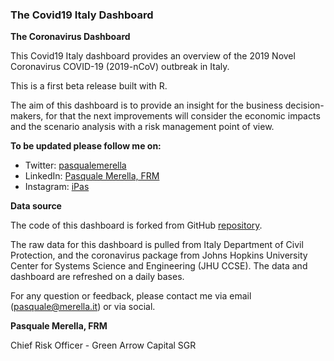 
<!-- README.md is generated from README.Rmd. Please edit that file -->

### The Covid19 Italy Dashboard

**The Coronavirus Dashboard**

This Covid19 Italy dashboard provides an overview of the 2019 Novel
Coronavirus COVID-19 (2019-nCoV) outbreak in Italy.

This is a first beta release built with R.

The aim of this dashboard is to provide an insight for the business
decision-makers, for that the next improvements will consider the
economic impacts and the scenario analysis with a risk management point
of view.

**To be updated please follow me on:**

  - Twitter: [pasqualemerella](https://twitter.com/pasqualemerella)
  - LinkedIn: [Pasquale Merella,
    FRM](https://www.linkedin.com/in/pasqualemerella/)
  - Instagram: [iPas](https://www.instagram.com/ipas/)

**Data source**

The code of this dashboard is forked from GitHub
[repository](https://github.com/RamiKrispin/).

The raw data for this dashboard is pulled from Italy Department of Civil
Protection, and the coronavirus package from Johns Hopkins University
Center for Systems Science and Engineering (JHU CCSE). The data and
dashboard are refreshed on a daily bases.

For any question or feedback, please contact me via email
(<pasquale@merella.it>) or via social.

**Pasquale Merella, FRM**

Chief Risk Officer - Green Arrow Capital SGR

